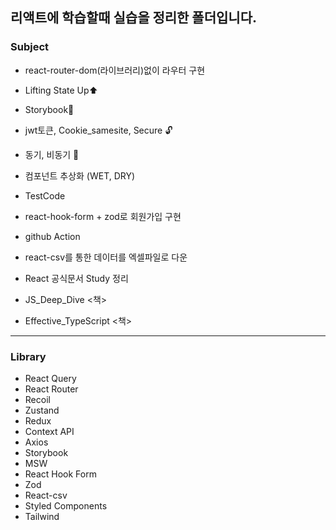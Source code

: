 ## **리액트에 학습할때 실습을 정리한 폴더입니다.**

### Subject

- react-router-dom(라이브러리)없이 라우터 구현

- Lifting State Up⬆

- Storybook📕

- jwt토큰, Cookie_samesite, Secure 🔓

- 동기, 비동기 🔀

- 컴포넌트 추상화 (WET, DRY)

- TestCode

- react-hook-form + zod로 회원가입 구현

- github Action

- react-csv를 통한 데이터를 엑셀파일로 다운

- React 공식문서 Study 정리

- JS_Deep_Dive <책>

- Effective_TypeScript <책>

---

### Library

- React Query
- React Router
- Recoil
- Zustand
- Redux
- Context API
- Axios
- Storybook
- MSW
- React Hook Form
- Zod
- React-csv
- Styled Components
- Tailwind
